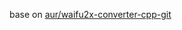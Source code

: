 base on [aur/waifu2x-converter-cpp-git](https://aur.archlinux.org/packages/waifu2x-converter-cpp-git)
